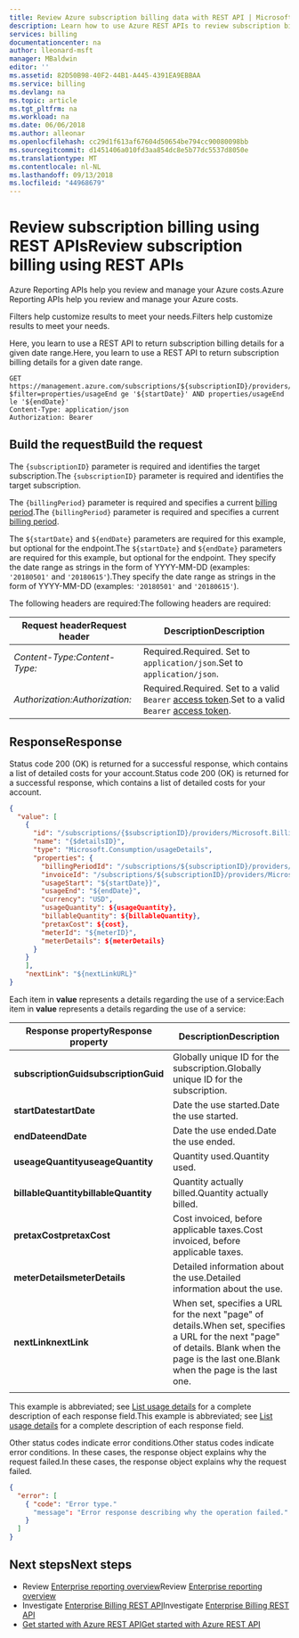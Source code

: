 ```yaml
---
title: Review Azure subscription billing data with REST API | Microsoft Docs
description: Learn how to use Azure REST APIs to review subscription billing details.
services: billing
documentationcenter: na
author: lleonard-msft
manager: MBaldwin
editor: ''
ms.assetid: 82D50B98-40F2-44B1-A445-4391EA9EBBAA
ms.service: billing
ms.devlang: na
ms.topic: article
ms.tgt_pltfrm: na
ms.workload: na
ms.date: 06/06/2018
ms.author: alleonar
ms.openlocfilehash: cc29d1f613af67604d50654be794cc90080098bb
ms.sourcegitcommit: d1451406a010fd3aa854dc8e5b77dc5537d8050e
ms.translationtype: MT
ms.contentlocale: nl-NL
ms.lasthandoff: 09/13/2018
ms.locfileid: "44968679"
---
```

# <a name="review-subscription-billing-using-rest-apis"></a><span data-ttu-id="718c7-103">Review subscription billing using REST APIs</span><span class="sxs-lookup"><span data-stu-id="718c7-103">Review subscription billing using REST APIs</span></span>

<span data-ttu-id="718c7-104">Azure Reporting APIs help you review and manage your Azure costs.</span><span class="sxs-lookup"><span data-stu-id="718c7-104">Azure Reporting APIs help you review and manage your Azure costs.</span></span>  

<span data-ttu-id="718c7-105">Filters help customize results to meet your needs.</span><span class="sxs-lookup"><span data-stu-id="718c7-105">Filters help customize results to meet your needs.</span></span>

<span data-ttu-id="718c7-106">Here, you learn to use a REST API to return subscription billing details for a given date range.</span><span class="sxs-lookup"><span data-stu-id="718c7-106">Here, you learn to use a REST API to return subscription billing details for a given date range.</span></span>

``` http
GET https://management.azure.com/subscriptions/${subscriptionID}/providers/Microsoft.Billing/billingPeriods/${billingPeriod}/providers/Microsoft.Consumption/usageDetails?$filter=properties/usageEnd ge '${startDate}' AND properties/usageEnd le '${endDate}'
Content-Type: application/json   
Authorization: Bearer
```

## <a name="build-the-request"></a><span data-ttu-id="718c7-107">Build the request</span><span class="sxs-lookup"><span data-stu-id="718c7-107">Build the request</span></span>  

<span data-ttu-id="718c7-108">The `{subscriptionID}` parameter is required and identifies the target subscription.</span><span class="sxs-lookup"><span data-stu-id="718c7-108">The `{subscriptionID}` parameter is required and identifies the target subscription.</span></span>

<span data-ttu-id="718c7-109">The `{billingPeriod}` parameter is required and specifies a current [billing period](https://docs.microsoft.com/rest/api/billing/billingperiods/get#billingperiod).</span><span class="sxs-lookup"><span data-stu-id="718c7-109">The `{billingPeriod}` parameter is required and specifies a current [billing period](https://docs.microsoft.com/rest/api/billing/billingperiods/get#billingperiod).</span></span>

<span data-ttu-id="718c7-110">The `${startDate}` and `${endDate}` parameters are required for this example, but optional for the endpoint.</span><span class="sxs-lookup"><span data-stu-id="718c7-110">The `${startDate}` and `${endDate}` parameters are required for this example, but optional for the endpoint.</span></span>  <span data-ttu-id="718c7-111">They specify the date range as strings in the form of YYYY-MM-DD (examples: `'20180501'` and `'20180615'`).</span><span class="sxs-lookup"><span data-stu-id="718c7-111">They specify the date range as strings in the form of YYYY-MM-DD (examples: `'20180501'` and `'20180615'`).</span></span> 

<span data-ttu-id="718c7-112">The following headers are required:</span><span class="sxs-lookup"><span data-stu-id="718c7-112">The following headers are required:</span></span> 

|<span data-ttu-id="718c7-113">Request header</span><span class="sxs-lookup"><span data-stu-id="718c7-113">Request header</span></span>|<span data-ttu-id="718c7-114">Description</span><span class="sxs-lookup"><span data-stu-id="718c7-114">Description</span></span>|  
|--------------------|-----------------|  
|<span data-ttu-id="718c7-115">*Content-Type:*</span><span class="sxs-lookup"><span data-stu-id="718c7-115">*Content-Type:*</span></span>|<span data-ttu-id="718c7-116">Required.</span><span class="sxs-lookup"><span data-stu-id="718c7-116">Required.</span></span> <span data-ttu-id="718c7-117">Set to `application/json`.</span><span class="sxs-lookup"><span data-stu-id="718c7-117">Set to `application/json`.</span></span>|  
|<span data-ttu-id="718c7-118">*Authorization:*</span><span class="sxs-lookup"><span data-stu-id="718c7-118">*Authorization:*</span></span>|<span data-ttu-id="718c7-119">Required.</span><span class="sxs-lookup"><span data-stu-id="718c7-119">Required.</span></span> <span data-ttu-id="718c7-120">Set to a valid `Bearer` [access token](https://docs.microsoft.com/rest/api/azure/#authorization-code-grant-interactive-clients).</span><span class="sxs-lookup"><span data-stu-id="718c7-120">Set to a valid `Bearer` [access token](https://docs.microsoft.com/rest/api/azure/#authorization-code-grant-interactive-clients).</span></span> |  

## <a name="response"></a><span data-ttu-id="718c7-121">Response</span><span class="sxs-lookup"><span data-stu-id="718c7-121">Response</span></span>  

<span data-ttu-id="718c7-122">Status code 200 (OK) is returned for a successful response, which contains a list of detailed costs for your account.</span><span class="sxs-lookup"><span data-stu-id="718c7-122">Status code 200 (OK) is returned for a successful response, which contains a list of detailed costs for your account.</span></span>

``` json
{
  "value": [
    {
      "id": "/subscriptions/{$subscriptionID}/providers/Microsoft.Billing/billingPeriods/201702/providers/Microsoft.Consumption/usageDetails/{$detailsID}",
      "name": "{$detailsID}",
      "type": "Microsoft.Consumption/usageDetails",
      "properties": {
        "billingPeriodId": "/subscriptions/${subscriptionID}/providers/Microsoft.Billing/billingPeriods/${billingPeriod}",
        "invoiceId": "/subscriptions/${subscriptionID}/providers/Microsoft.Billing/invoices/${invoiceID}",
        "usageStart": "${startDate}}",
        "usageEnd": "${endDate}",
        "currency": "USD",
        "usageQuantity": ${usageQuantity},
        "billableQuantity": ${billableQuantity},
        "pretaxCost": ${cost},
        "meterId": "${meterID}",
        "meterDetails": ${meterDetails}
      }
    }
    ],
    "nextLink": "${nextLinkURL}"
} 
```  

<span data-ttu-id="718c7-123">Each item in **value** represents a details regarding the use of a service:</span><span class="sxs-lookup"><span data-stu-id="718c7-123">Each item in **value** represents a details regarding the use of a service:</span></span>

|<span data-ttu-id="718c7-124">Response property</span><span class="sxs-lookup"><span data-stu-id="718c7-124">Response property</span></span>|<span data-ttu-id="718c7-125">Description</span><span class="sxs-lookup"><span data-stu-id="718c7-125">Description</span></span>|
|----------------|----------|
|<span data-ttu-id="718c7-126">**subscriptionGuid**</span><span class="sxs-lookup"><span data-stu-id="718c7-126">**subscriptionGuid**</span></span> | <span data-ttu-id="718c7-127">Globally unique ID for the subscription.</span><span class="sxs-lookup"><span data-stu-id="718c7-127">Globally unique ID for the subscription.</span></span> | 
|<span data-ttu-id="718c7-128">**startDate**</span><span class="sxs-lookup"><span data-stu-id="718c7-128">**startDate**</span></span> | <span data-ttu-id="718c7-129">Date the use started.</span><span class="sxs-lookup"><span data-stu-id="718c7-129">Date the use started.</span></span> |
|<span data-ttu-id="718c7-130">**endDate**</span><span class="sxs-lookup"><span data-stu-id="718c7-130">**endDate**</span></span> | <span data-ttu-id="718c7-131">Date the use ended.</span><span class="sxs-lookup"><span data-stu-id="718c7-131">Date the use ended.</span></span> |
|<span data-ttu-id="718c7-132">**useageQuantity**</span><span class="sxs-lookup"><span data-stu-id="718c7-132">**useageQuantity**</span></span> | <span data-ttu-id="718c7-133">Quantity used.</span><span class="sxs-lookup"><span data-stu-id="718c7-133">Quantity used.</span></span> | 
|<span data-ttu-id="718c7-134">**billableQuantity**</span><span class="sxs-lookup"><span data-stu-id="718c7-134">**billableQuantity**</span></span> | <span data-ttu-id="718c7-135">Quantity actually billed.</span><span class="sxs-lookup"><span data-stu-id="718c7-135">Quantity actually billed.</span></span> |
|<span data-ttu-id="718c7-136">**pretaxCost**</span><span class="sxs-lookup"><span data-stu-id="718c7-136">**pretaxCost**</span></span> | <span data-ttu-id="718c7-137">Cost invoiced, before applicable taxes.</span><span class="sxs-lookup"><span data-stu-id="718c7-137">Cost invoiced, before applicable taxes.</span></span> | 
|<span data-ttu-id="718c7-138">**meterDetails**</span><span class="sxs-lookup"><span data-stu-id="718c7-138">**meterDetails**</span></span> | <span data-ttu-id="718c7-139">Detailed information about the use.</span><span class="sxs-lookup"><span data-stu-id="718c7-139">Detailed information about the use.</span></span> |
|<span data-ttu-id="718c7-140">**nextLink**</span><span class="sxs-lookup"><span data-stu-id="718c7-140">**nextLink**</span></span>| <span data-ttu-id="718c7-141">When set, specifies a URL for the next "page" of details.</span><span class="sxs-lookup"><span data-stu-id="718c7-141">When set, specifies a URL for the next "page" of details.</span></span> <span data-ttu-id="718c7-142">Blank when the page is the last one.</span><span class="sxs-lookup"><span data-stu-id="718c7-142">Blank when the page is the last one.</span></span> |  
||
  
<span data-ttu-id="718c7-143">This example is abbreviated; see [List usage details](https://docs.microsoft.com/rest/api/consumption/usagedetails/listbybillingperiod#usagedetailslistresult) for a complete description of each response field.</span><span class="sxs-lookup"><span data-stu-id="718c7-143">This example is abbreviated; see [List usage details](https://docs.microsoft.com/rest/api/consumption/usagedetails/listbybillingperiod#usagedetailslistresult) for a complete description of each response field.</span></span> 

<span data-ttu-id="718c7-144">Other status codes indicate error conditions.</span><span class="sxs-lookup"><span data-stu-id="718c7-144">Other status codes indicate error conditions.</span></span> <span data-ttu-id="718c7-145">In these cases, the response object explains why the request failed.</span><span class="sxs-lookup"><span data-stu-id="718c7-145">In these cases, the response object explains why the request failed.</span></span>

``` json
{  
  "error": [  
    { "code": "Error type." 
      "message": "Error response describing why the operation failed."  
    }  
  ]  
}  
```  

## <a name="next-steps"></a><span data-ttu-id="718c7-146">Next steps</span><span class="sxs-lookup"><span data-stu-id="718c7-146">Next steps</span></span> 
- <span data-ttu-id="718c7-147">Review [Enterprise reporting overview](https://docs.microsoft.com/azure/billing/billing-enterprise-api)</span><span class="sxs-lookup"><span data-stu-id="718c7-147">Review [Enterprise reporting overview](https://docs.microsoft.com/azure/billing/billing-enterprise-api)</span></span>
- <span data-ttu-id="718c7-148">Investigate [Enterprise Billing REST API](https://docs.microsoft.com/rest/api/billing/)</span><span class="sxs-lookup"><span data-stu-id="718c7-148">Investigate [Enterprise Billing REST API](https://docs.microsoft.com/rest/api/billing/)</span></span>   
- [<span data-ttu-id="718c7-149">Get started with Azure REST API</span><span class="sxs-lookup"><span data-stu-id="718c7-149">Get started with Azure REST API</span></span>](https://docs.microsoft.com/rest/api/azure/)   
